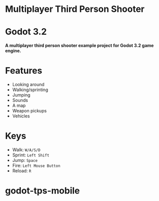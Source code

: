 # Multiplayer Third Person Shooter

Godot 3.2
=========

**A multiplayer third person shooter example project for Godot 3.2 game engine.**

Features
========

- Looking around
- Walking/sprinting
- Jumping
- Sounds
- A map
- Weapon pickups
- Vehicles

Keys
====

- Walk: `W/A/S/D`
- Sprint: `Left Shift`
- Jump: `Space`
- Fire: `Left Mouse Button`
- Reload: `R`
# godot-tps-mobile
